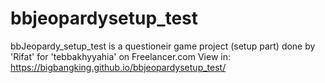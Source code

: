 # bbjeopardysetup_test
bbJeopardy_setup_test is a questioneir game project (setup part) done by 'Rifat' for 'tebbakhyyahia' on Freelancer.com
View in: https://bigbangking.github.io/bbjeopardysetup_test/
